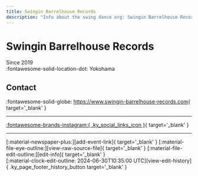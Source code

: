 ```yaml
---
title: Swingin Barrelhouse Records
description: "Info about the swing dance org: Swingin Barrelhouse Records."
---
```


# Swingin Barrelhouse Records

Since 2019  
:fontawesome-solid-location-dot: Yokohama  


## Contact

:fontawesome-solid-globe: <https://www.swingin-barrelhouse-records.com>{ target='_blank' }  

---

 [:fontawesome-brands-instagram:{ .ky_social_links_icon }](https://instagram.com/swingin_barrelhouse_records){ target='_blank' }

---

<div class="ky_page_footer" markdown>
<div class="ky_page_footer_trailing" markdown="span">
[:material-newspaper-plus:][add-event-link]{ target='_blank' }
[:material-file-eye-outline:][view-raw-source-file]{ target='_blank' }
[:material-file-edit-outline:][edit-info]{ target='_blank' }
</div>
<div class="ky_page_footer_leading" markdown="span">
[:material-clock-edit-outline: 2024-06-30T10:35:00 UTC][view-edit-history]{ .ky_page_footer_history_button target='_blank' }
</div>
</div>

[add-event-link]: https://github.com/swingdance/events/issues/new?assignees=&labels=add+event&projects=&template=02-add_entity.yml&title=%5Bja_JP%5D%20%3CName%3E&region=ja_JP&province=Yokohama&city=Yokohama&org_id=swingin-barrelhouse-records "Add Event"
[view-raw-source-file]: https://github.com/swingdance/orgs/blob/main/ja_JP/swingin-barrelhouse-records.json "View Raw Source File"
[edit-info]: https://github.com/swingdance/orgs/issues/new?assignees=&labels=update+org&projects=&template=03-update_entity.yml&title=%5Bja_JP%5D%20Swingin%20Barrelhouse%20Records&region=ja_JP&id=swingin-barrelhouse-records&name=Swingin%20Barrelhouse%20Records "Edit Info"

[view-edit-history]: https://github.com/swingdance/orgs/commits/main/ja_JP/swingin-barrelhouse-records.json "View Edit History"
